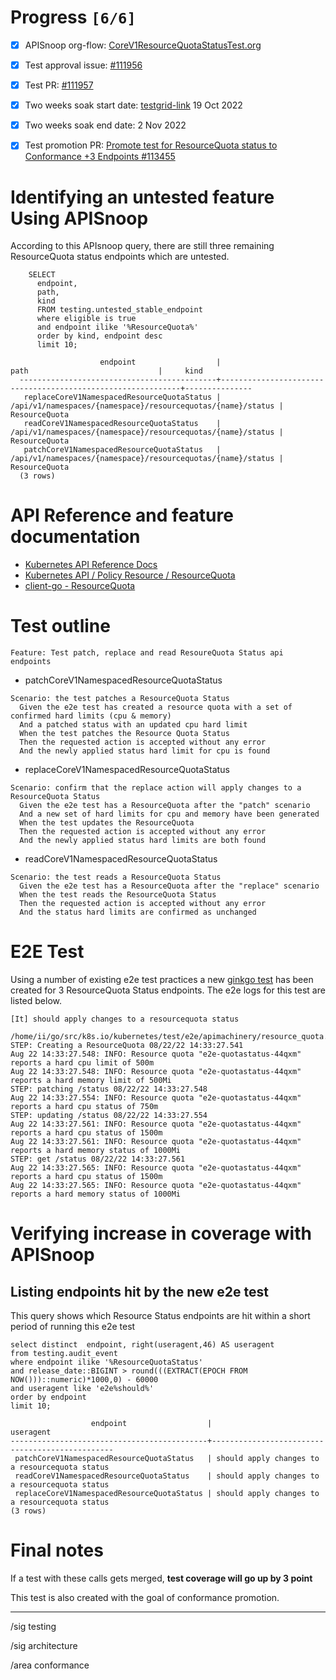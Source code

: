 # Progress <code>[6/6]</code>

-   [X] APISnoop org-flow: [CoreV1ResourceQuotaStatusTest.org](https://github.com/apisnoop/ticket-writing/blob/master/CoreV1ResourceQuotaStatusTest.org)
-   [X] Test approval issue: [#111956](https://issues.k8s.io/111956)
-   [X] Test PR: [#111957](https://pr.k8s.io/111957)
-   [X] Two weeks soak start date: [testgrid-link](https://testgrid.k8s.io/sig-release-master-blocking#gce-cos-master-default&width=5&graph-metrics=test-duration-minutes&include-filter-by-regex=should.apply.changes.to.a.resourcequota.status) 19 Oct 2022
-   [X] Two weeks soak end date: 2 Nov 2022
-   [X] Test promotion PR: [Promote test for ResourceQuota status to Conformance +3 Endpoints #113455](https://pr.k8s.io/113455)


# Identifying an untested feature Using APISnoop

According to this APIsnoop query, there are still three remaining ResourceQuota status endpoints which are untested.

```sql-mode
    SELECT
      endpoint,
      path,
      kind
      FROM testing.untested_stable_endpoint
      where eligible is true
      and endpoint ilike '%ResourceQuota%'
      order by kind, endpoint desc
      limit 10;
```

```example
                    endpoint                  |                            path                             |     kind
  --------------------------------------------+-------------------------------------------------------------+---------------
   replaceCoreV1NamespacedResourceQuotaStatus | /api/v1/namespaces/{namespace}/resourcequotas/{name}/status | ResourceQuota
   readCoreV1NamespacedResourceQuotaStatus    | /api/v1/namespaces/{namespace}/resourcequotas/{name}/status | ResourceQuota
   patchCoreV1NamespacedResourceQuotaStatus   | /api/v1/namespaces/{namespace}/resourcequotas/{name}/status | ResourceQuota
  (3 rows)

```


# API Reference and feature documentation

-   [Kubernetes API Reference Docs](https://kubernetes.io/docs/reference/kubernetes-api/)
-   [Kubernetes API / Policy Resource / ResourceQuota](https://kubernetes.io/docs/reference/kubernetes-api/policy-resources/resource-quota-v1/)
-   [client-go - ResourceQuota](https://github.com/kubernetes/client-go/blob/master/kubernetes/typed/core/v1/resourcequota.go)


# Test outline

```
Feature: Test patch, replace and read ResoureQuota Status api endpoints
```

-   patchCoreV1NamespacedResourceQuotaStatus

```
Scenario: the test patches a ResourceQuota Status
  Given the e2e test has created a resource quota with a set of confirmed hard limits (cpu & memory)
  And a patched status with an updated cpu hard limit
  When the test patches the Resource Quota Status
  Then the requested action is accepted without any error
  And the newly applied status hard limit for cpu is found
```

-   replaceCoreV1NamespacedResourceQuotaStatus

```
Scenario: confirm that the replace action will apply changes to a ResourceQuota Status
  Given the e2e test has a ResourceQuota after the "patch" scenario
  And a new set of hard limits for cpu and memory have been generated
  When the test updates the ResourceQuota
  Then the requested action is accepted without any error
  And the newly applied status hard limits are both found
```

-   readCoreV1NamespacedResourceQuotaStatus

```
Scenario: the test reads a ResourceQuota Status
  Given the e2e test has a ResourceQuota after the "replace" scenario
  When the test reads the ResourceQuota Status
  Then the requested action is accepted without any error
  And the status hard limits are confirmed as unchanged
```


# E2E Test

Using a number of existing e2e test practices a new [ginkgo test](https://github.com/ii/kubernetes/blob/create-resourcequota-status-test/test/e2e/apimachinery/resource_quota.go#L990-L1075) has been created for 3 ResourceQuota Status endpoints. The e2e logs for this test are listed below.

```
[It] should apply changes to a resourcequota status
  /home/ii/go/src/k8s.io/kubernetes/test/e2e/apimachinery/resource_quota.go:990
STEP: Creating a ResourceQuota 08/22/22 14:33:27.541
Aug 22 14:33:27.548: INFO: Resource quota "e2e-quotastatus-44qxm" reports a hard cpu limit of 500m
Aug 22 14:33:27.548: INFO: Resource quota "e2e-quotastatus-44qxm" reports a hard memory limit of 500Mi
STEP: patching /status 08/22/22 14:33:27.548
Aug 22 14:33:27.554: INFO: Resource quota "e2e-quotastatus-44qxm" reports a hard cpu status of 750m
STEP: updating /status 08/22/22 14:33:27.554
Aug 22 14:33:27.561: INFO: Resource quota "e2e-quotastatus-44qxm" reports a hard cpu status of 1500m
Aug 22 14:33:27.561: INFO: Resource quota "e2e-quotastatus-44qxm" reports a hard memory status of 1000Mi
STEP: get /status 08/22/22 14:33:27.561
Aug 22 14:33:27.565: INFO: Resource quota "e2e-quotastatus-44qxm" reports a hard cpu status of 1500m
Aug 22 14:33:27.565: INFO: Resource quota "e2e-quotastatus-44qxm" reports a hard memory status of 1000Mi
```


# Verifying increase in coverage with APISnoop


## Listing endpoints hit by the new e2e test

This query shows which Resource Status endpoints are hit within a short period of running this e2e test

```sql-mode
select distinct  endpoint, right(useragent,46) AS useragent
from testing.audit_event
where endpoint ilike '%ResourceQuotaStatus'
and release_date::BIGINT > round(((EXTRACT(EPOCH FROM NOW()))::numeric)*1000,0) - 60000
and useragent like 'e2e%should%'
order by endpoint
limit 10;
```

```example
                  endpoint                  |                   useragent
--------------------------------------------+------------------------------------------------
 patchCoreV1NamespacedResourceQuotaStatus   | should apply changes to a resourcequota status
 readCoreV1NamespacedResourceQuotaStatus    | should apply changes to a resourcequota status
 replaceCoreV1NamespacedResourceQuotaStatus | should apply changes to a resourcequota status
(3 rows)

```


# Final notes

If a test with these calls gets merged, **test coverage will go up by 3 point**

This test is also created with the goal of conformance promotion.

---

/sig testing

/sig architecture

/area conformance
